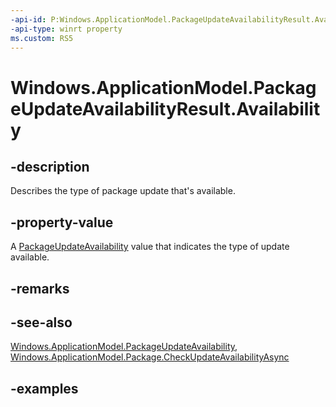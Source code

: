 ```yaml
---
-api-id: P:Windows.ApplicationModel.PackageUpdateAvailabilityResult.Availability
-api-type: winrt property
ms.custom: RS5
---
```


<!-- Property syntax.
public PackageUpdateAvailability Availability { get; }
-->

# Windows.ApplicationModel.PackageUpdateAvailabilityResult.Availability

## -description

Describes the type of package update that's available.

## -property-value

A [PackageUpdateAvailability](packageupdateavailability.md) value that indicates the type of update available.

## -remarks

## -see-also

[Windows.ApplicationModel.PackageUpdateAvailability](packageupdateavailability.md), [Windows.ApplicationModel.Package.CheckUpdateAvailabilityAsync](package_checkupdateavailabilityasync_726867427.md)

## -examples

